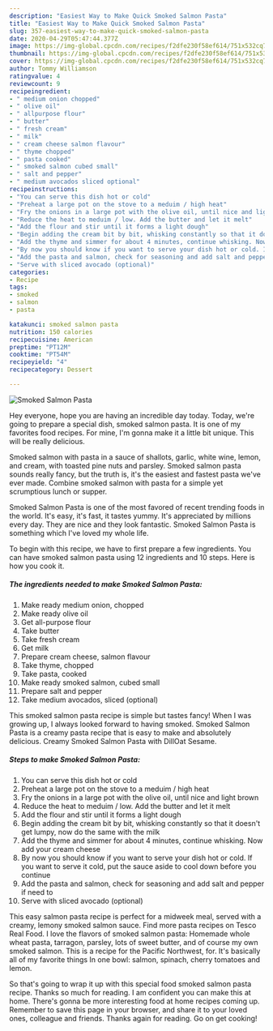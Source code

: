 ```yaml
---
description: "Easiest Way to Make Quick Smoked Salmon Pasta"
title: "Easiest Way to Make Quick Smoked Salmon Pasta"
slug: 357-easiest-way-to-make-quick-smoked-salmon-pasta
date: 2020-04-29T05:47:44.377Z
image: https://img-global.cpcdn.com/recipes/f2dfe230f58ef614/751x532cq70/smoked-salmon-pasta-recipe-main-photo.jpg
thumbnail: https://img-global.cpcdn.com/recipes/f2dfe230f58ef614/751x532cq70/smoked-salmon-pasta-recipe-main-photo.jpg
cover: https://img-global.cpcdn.com/recipes/f2dfe230f58ef614/751x532cq70/smoked-salmon-pasta-recipe-main-photo.jpg
author: Tommy Williamson
ratingvalue: 4
reviewcount: 9
recipeingredient:
- " medium onion chopped"
- " olive oil"
- " allpurpose flour"
- " butter"
- " fresh cream"
- " milk"
- " cream cheese salmon flavour"
- " thyme chopped"
- " pasta cooked"
- " smoked salmon cubed small"
- " salt and pepper"
- " medium avocados sliced optional"
recipeinstructions:
- "You can serve this dish hot or cold"
- "Preheat a large pot on the stove to a meduim / high heat"
- "Fry the onions in a large pot with the olive oil, until nice and light brown"
- "Reduce the heat to meduim / low. Add the butter and let it melt"
- "Add the flour and stir until it forms a light dough"
- "Begin adding the cream bit by bit, whisking constantly so that it doesn&#39;t get lumpy, now do the same with the milk"
- "Add the thyme and simmer for about 4 minutes, continue whisking. Now add your cream cheese"
- "By now you should know if you want to serve your dish hot or cold. If you want to serve it cold, put the sauce aside to cool down before you continue"
- "Add the pasta and salmon, check for seasoning and add salt and pepper if need to"
- "Serve with sliced avocado (optional)"
categories:
- Recipe
tags:
- smoked
- salmon
- pasta

katakunci: smoked salmon pasta 
nutrition: 150 calories
recipecuisine: American
preptime: "PT12M"
cooktime: "PT54M"
recipeyield: "4"
recipecategory: Dessert

---
```



![Smoked Salmon Pasta](https://img-global.cpcdn.com/recipes/f2dfe230f58ef614/751x532cq70/smoked-salmon-pasta-recipe-main-photo.jpg)

Hey everyone, hope you are having an incredible day today. Today, we're going to prepare a special dish, smoked salmon pasta. It is one of my favorites food recipes. For mine, I'm gonna make it a little bit unique. This will be really delicious.

Smoked salmon with pasta in a sauce of shallots, garlic, white wine, lemon, and cream, with toasted pine nuts and parsley. Smoked salmon pasta sounds really fancy, but the truth is, it&#39;s the easiest and fastest pasta we&#39;ve ever made. Combine smoked salmon with pasta for a simple yet scrumptious lunch or supper.

Smoked Salmon Pasta is one of the most favored of recent trending foods in the world. It's easy, it's fast, it tastes yummy. It's appreciated by millions every day. They are nice and they look fantastic. Smoked Salmon Pasta is something which I've loved my whole life.


To begin with this recipe, we have to first prepare a few ingredients. You can have smoked salmon pasta using 12 ingredients and 10 steps. Here is how you cook it.

<!--inarticleads1-->

##### The ingredients needed to make Smoked Salmon Pasta:

1. Make ready  medium onion, chopped
1. Make ready  olive oil
1. Get  all-purpose flour
1. Take  butter
1. Take  fresh cream
1. Get  milk
1. Prepare  cream cheese, salmon flavour
1. Take  thyme, chopped
1. Take  pasta, cooked
1. Make ready  smoked salmon, cubed small
1. Prepare  salt and pepper
1. Take  medium avocados, sliced (optional)


This smoked salmon pasta recipe is simple but tastes fancy! When I was growing up, I always looked forward to having smoked. Smoked Salmon Pasta is a creamy pasta recipe that is easy to make and absolutely delicious. Creamy Smoked Salmon Pasta with DillOat Sesame. 

<!--inarticleads2-->

##### Steps to make Smoked Salmon Pasta:

1. You can serve this dish hot or cold
1. Preheat a large pot on the stove to a meduim / high heat
1. Fry the onions in a large pot with the olive oil, until nice and light brown
1. Reduce the heat to meduim / low. Add the butter and let it melt
1. Add the flour and stir until it forms a light dough
1. Begin adding the cream bit by bit, whisking constantly so that it doesn&#39;t get lumpy, now do the same with the milk
1. Add the thyme and simmer for about 4 minutes, continue whisking. Now add your cream cheese
1. By now you should know if you want to serve your dish hot or cold. If you want to serve it cold, put the sauce aside to cool down before you continue
1. Add the pasta and salmon, check for seasoning and add salt and pepper if need to
1. Serve with sliced avocado (optional)


This easy salmon pasta recipe is perfect for a midweek meal, served with a creamy, lemony smoked salmon sauce. Find more pasta recipes on Tesco Real Food. I love the flavors of smoked salmon pasta: Homemade whole wheat pasta, tarragon, parsley, lots of sweet butter, and of course my own smoked salmon. This is a recipe for the Pacific Northwest, for. It&#39;s basically all of my favorite things In one bowl: salmon, spinach, cherry tomatoes and lemon. 

So that's going to wrap it up with this special food smoked salmon pasta recipe. Thanks so much for reading. I am confident you can make this at home. There's gonna be more interesting food at home recipes coming up. Remember to save this page in your browser, and share it to your loved ones, colleague and friends. Thanks again for reading. Go on get cooking!

